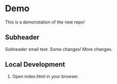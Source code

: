 # Demo

This is a demonstation of the new repo!

## Subheader

Subheader small text. Some changes! More changes.

## Local Development

1. Open index.html in your browser.
